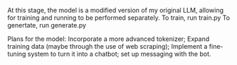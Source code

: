 At this stage, the model is a modified version of my original LLM, allowing for training and running to be performed separately.
To train, run train.py
To genertate, run generate.py


Plans for the model: Incorporate a more advanced tokenizer; Expand training data (maybe through the use of web scraping); Implement a fine-tuning system to turn it into a chatbot; set up messaging with the bot.
